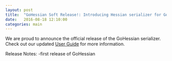 ```yaml
---
layout: post
title:  "GoHessian Soft Release!: Introducing Hessian serializer for Go"
date:   2016-08-18 12:10:00
categories: main
---
```


We are proud to announce the official release of the GoHessian serializer. Check out our updated [User Guide][userGuide] for more information.

Release Notes:
-first release of GoHessian



[userGuide]: http://viant.github.io/GoHessian/GoHessian.html